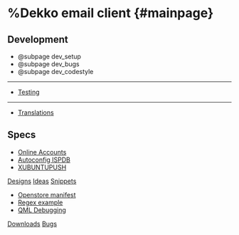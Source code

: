 %Dekko email client                         {#mainpage}
=============

Development
---------------------

  * @subpage dev_setup
  * @subpage dev_bugs
  * @subpage dev_codestyle
  - - - -
  * [Testing](development/testing.md)
  - - - -
  * [Translations](development/i18n.md)

Specs
---------

  * [Online Accounts](specs/OA.md)
  * [Autoconfig ISPDB](specs/autoconfig.md)
  * [XUBUNTUPUSH](specs/xubuntupush.md)

[Designs](designs/home.md)
[Ideas](ideas/ideas.md)
[Snippets]()

  * [Openstore manifest](snippets/osmanifest.md)
  * [Regex example](snippets/qregularexpression.md)
  * [QML Debugging](snippets/qmldebug.md)

[Downloads](downloads/download.md)
[Bugs](https://bugs.launchpad.net/dekko)
